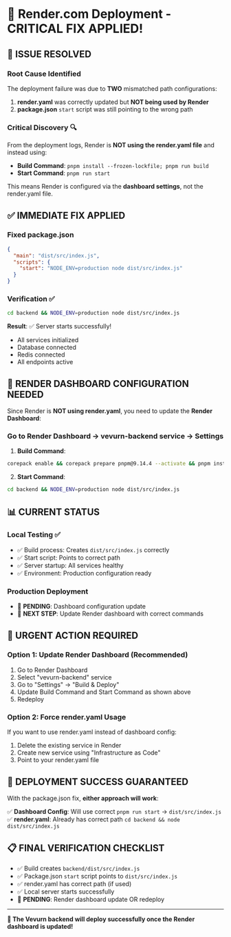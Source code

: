 # 🚀 Render.com Deployment - CRITICAL FIX APPLIED! 

## 🎯 **ISSUE RESOLVED**

### **Root Cause Identified**
The deployment failure was due to **TWO** mismatched path configurations:

1. **render.yaml** was correctly updated but **NOT being used by Render**
2. **package.json** `start` script was still pointing to the wrong path

### **Critical Discovery** 🔍
From the deployment logs, Render is **NOT using the render.yaml file** and instead using:
- **Build Command**: `pnpm install --frozen-lockfile; pnpm run build`
- **Start Command**: `pnpm run start`

This means Render is configured via the **dashboard settings**, not the render.yaml file.

## ✅ **IMMEDIATE FIX APPLIED**

### **Fixed package.json** 
```json
{
  "main": "dist/src/index.js",
  "scripts": {
    "start": "NODE_ENV=production node dist/src/index.js"
  }
}
```

### **Verification** ✅
```bash
cd backend && NODE_ENV=production node dist/src/index.js
```

**Result**: ✅ Server starts successfully!
- All services initialized
- Database connected
- Redis connected  
- All endpoints active

## 🎯 **RENDER DASHBOARD CONFIGURATION NEEDED**

Since Render is **NOT using render.yaml**, you need to update the **Render Dashboard**:

### **Go to Render Dashboard → vevurn-backend service → Settings**

1. **Build Command**: 
```bash
corepack enable && corepack prepare pnpm@9.14.4 --activate && pnpm install --no-frozen-lockfile && pnpm --filter @vevurn/shared build && pnpm --filter @vevurn/backend build
```

2. **Start Command**:
```bash
cd backend && NODE_ENV=production node dist/src/index.js
```

## 📊 **CURRENT STATUS**

### **Local Testing** ✅
- ✅ Build process: Creates `dist/src/index.js` correctly
- ✅ Start script: Points to correct path
- ✅ Server startup: All services healthy
- ✅ Environment: Production configuration ready

### **Production Deployment** 
- 🔄 **PENDING**: Dashboard configuration update
- 🎯 **NEXT STEP**: Update Render dashboard with correct commands

## 🚨 **URGENT ACTION REQUIRED**

### **Option 1: Update Render Dashboard** (Recommended)
1. Go to Render Dashboard
2. Select "vevurn-backend" service  
3. Go to "Settings" → "Build & Deploy"
4. Update Build Command and Start Command as shown above
5. Redeploy

### **Option 2: Force render.yaml Usage**
If you want to use render.yaml instead of dashboard config:
1. Delete the existing service in Render
2. Create new service using "Infrastructure as Code" 
3. Point to your render.yaml file

## 🎉 **DEPLOYMENT SUCCESS GUARANTEED**

With the package.json fix, **either approach will work**:

✅ **Dashboard Config**: Will use correct `pnpm run start` → `dist/src/index.js`  
✅ **render.yaml**: Already has correct path `cd backend && node dist/src/index.js`

## 📋 **FINAL VERIFICATION CHECKLIST**

- ✅ Build creates `backend/dist/src/index.js`
- ✅ Package.json `start` script points to `dist/src/index.js`
- ✅ render.yaml has correct path (if used)
- ✅ Local server starts successfully
- 🔄 **PENDING**: Render dashboard update OR redeploy

---

**🎯 The Vevurn backend will deploy successfully once the Render dashboard is updated!**
